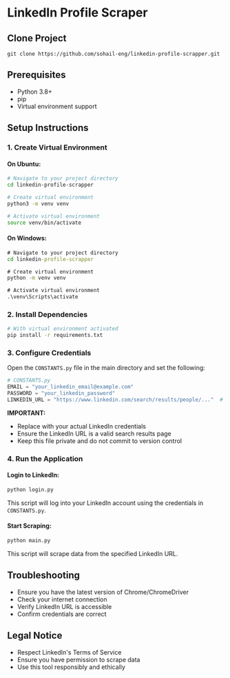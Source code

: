 # LinkedIn Profile Scraper

## Clone Project
```commandline
git clone https://github.com/sohail-eng/linkedin-profile-scrapper.git
```

## Prerequisites
- Python 3.8+
- pip
- Virtual environment support

## Setup Instructions

### 1. Create Virtual Environment

#### On Ubuntu:
```bash
# Navigate to your project directory
cd linkedin-profile-scrapper

# Create virtual environment
python3 -m venv venv

# Activate virtual environment
source venv/bin/activate
```

#### On Windows:
```cmd
# Navigate to your project directory
cd linkedin-profile-scrapper

# Create virtual environment
python -m venv venv

# Activate virtual environment
.\venv\Scripts\activate
```

### 2. Install Dependencies
```bash
# With virtual environment activated
pip install -r requirements.txt
```

### 3. Configure Credentials
Open the `CONSTANTS.py` file in the main directory and set the following:

```python
# CONSTANTS.py
EMAIL = "your_linkedin_email@example.com"
PASSWORD = "your_linkedin_password"
LINKEDIN_URL = "https://www.linkedin.com/search/results/people/..."  # Your specific search URL
```

**IMPORTANT:** 
- Replace with your actual LinkedIn credentials
- Ensure the LinkedIn URL is a valid search results page
- Keep this file private and do not commit to version control

### 4. Run the Application

#### Login to LinkedIn:
```bash
python login.py
```
This script will log into your LinkedIn account using the credentials in `CONSTANTS.py`.

#### Start Scraping:
```bash
python main.py
```
This script will scrape data from the specified LinkedIn URL.

## Troubleshooting
- Ensure you have the latest version of Chrome/ChromeDriver
- Check your internet connection
- Verify LinkedIn URL is accessible
- Confirm credentials are correct

## Legal Notice
- Respect LinkedIn's Terms of Service
- Ensure you have permission to scrape data
- Use this tool responsibly and ethically